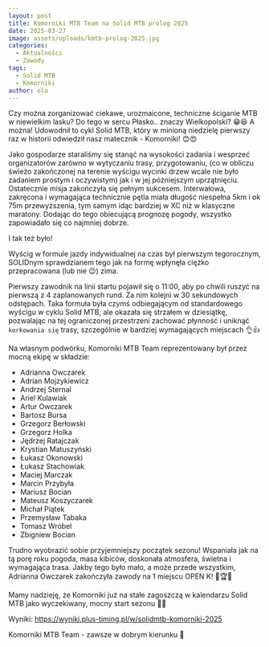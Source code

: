 ```yaml
---
layout: post
title: Komorniki MTB Team na Solid MTB prolog 2025
date: 2025-03-27
image: assets/uploads/kmtb-prolog-2025.jpg
categories:
  - Aktualności
  - Zawody
tags:
  - Solid MTB
  - Komorniki
author: ola
---
```

Czy można zorganizować ciekawe, urozmaicone, techniczne ściganie MTB w niewielkim lasku? Do tego w sercu Płasko.. znaczy Wielkopolski? 😁😆 A można! Udowodnił to cykl Solid MTB, który w minioną niedzielę pierwszy raz w historii odwiedził nasz matecznik - Komorniki! 😊😍
<!--more-->

Jako gospodarze staraliśmy się stanąć na wysokości zadania i wesprzeć organizatorów zarówno w wytyczaniu trasy, przygotowaniu, (co w obliczu świeżo zakończonej na terenie wyścigu wycinki drzew wcale nie było zadaniem prostym i oczywistym) jak i w jej późniejszym uprzątnięciu. Ostatecznie misja zakończyła się pełnym sukcesem. Interwałowa, zakręcona i wymagająca technicznie pętla miała długość niespełna 5km i ok 75m przewyższenia, tym samym idąc bardziej w XC niż w klasyczne maratony. Dodając do tego obiecującą prognozę pogody, wszystko zapowiadało się co najmniej dobrze.

I tak też było!

Wyścig w formule jazdy indywidualnej na czas był pierwszym tegorocznym, SOLIDnym sprawdzianem tego jak na formę wpłynęła ciężko przepracowana (lub nie 😉) zima. 

Pierwszy zawodnik na linii startu pojawił się o 11:00, aby po chwili ruszyć na pierwszą z 4 zaplanowanych rund. Za nim kolejni w 30 sekundowych odstępach. Taka formuła była czymś odbiegającym od standardowego wyścigu w cyklu Solid MTB, ale okazała się strzałem w dziesiątkę, pozwalając na tej ograniczonej przestrzeni zachować płynność i uniknąć `korkowania się` trasy, szczególnie w bardziej wymagających miejscach 👌👍

Na własnym podwórku, Komorniki MTB Team reprezentowany był przez mocną ekipę w składzie:

* Adrianna Owczarek
* Adrian Mojzykiewicz
* Andrzej Sternal
* Ariel Kulawiak
* Artur Owczarek
* Bartosz Bursa
* Grzegorz Berłowski
* Grzegorz Holka
* Jędrzej Ratajczak
* Krystian Matuszyński
* Łukasz Okonowski
* Łukasz Stachowiak
* Maciej Marczak
* Marcin Przybyła
* Mariusz Bocian
* Mateusz Koszyczarek
* Michał Piątek
* Przemysław Tabaka
* Tomasz Wróbel
* Zbigniew Bocian

Trudno wyobrazić sobie przyjemniejszy początek sezonu! Wspaniała jak na tą porę roku pogoda, masa kibiców, doskonała atmosfera, świetna i wymagająca trasa. 
Jakby tego było mało, a może przede wszystkim, Adrianna Owczarek zakończyła zawody na 1 miejscu OPEN K! 🥇🏆🎉

Mamy nadzieję, że Komorniki już na stałe zagoszczą w kalendarzu Solid MTB jako wyczekiwany, mocny start sezonu 💪😎 

Wyniki: <https://wyniki.plus-timing.pl/w/solidmtb-komorniki-2025>

Komorniki MTB Team - zawsze w dobrym kierunku 🙂
